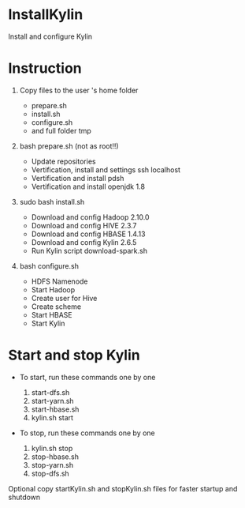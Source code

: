 # InstallKylin
 Install and configure Kylin

# Instruction

1. Copy files to the user 's home folder
    - prepare.sh
    - install.sh
    - configure.sh 
    - and full folder tmp

2. bash prepare.sh (not as root!!)
    - Update repositories
    - Vertification, install and settings ssh localhost
    - Vertification and install pdsh
    - Vertification and install openjdk 1.8

3. sudo bash install.sh
    - Download and config Hadoop 2.10.0
    - Download and config HIVE 2.3.7
    - Download and config HBASE 1.4.13
    - Download and config Kylin 2.6.5
    - Run Kylin script download-spark.sh
    
4. bash configure.sh
    - HDFS Namenode
    - Start Hadoop
    - Create user for Hive
    - Create scheme
    - Start HBASE
    - Start Kylin
    
# Start and stop Kylin

- To start, run these commands one by one
    1. start-dfs.sh
    2. start-yarn.sh
    3. start-hbase.sh
    4. kylin.sh start
    
- To stop, run these commands one by one
    1. kylin.sh stop
    2. stop-hbase.sh
    3. stop-yarn.sh
    4. stop-dfs.sh
    
Optional
copy startKylin.sh and stopKylin.sh files for faster startup and shutdown
